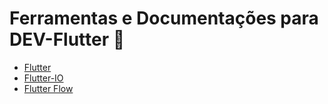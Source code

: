 # Ferramentas e Documentações para DEV-Flutter :robot:

- [Flutter](https://flutter.dev/)
- [Flutter-IO](https://flutlab.io/profile)
- [Flutter Flow](https://app.flutterflow.io/project/login-app-ra6x3x)